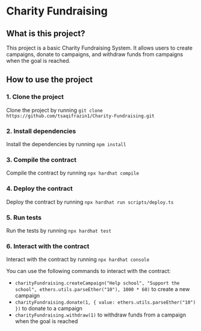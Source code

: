 # Charity Fundraising
## What is this project?

This project is a basic Charity Fundraising System. It allows users to create campaigns, donate to campaigns, and withdraw funds from campaigns when the goal is reached.

## How to use the project

### 1. Clone the project

Clone the project by running `git clone https://github.com/tsaqifrazin1/Charity-Fundraising.git`

### 2. Install dependencies

Install the dependencies by running `npm install`

### 3. Compile the contract

Compile the contract by running `npx hardhat compile`

### 4. Deploy the contract

Deploy the contract by running `npx hardhat run scripts/deploy.ts`

### 5. Run tests

Run the tests by running `npx hardhat test`

### 6. Interact with the contract

Interact with the contract by running `npx hardhat console`

You can use the following commands to interact with the contract:

- `charityFundraising.createCampaign("Help school", "Support the school", ethers.utils.parseEther("10"), 1000 * 60)` to create a new campaign
- `charityFundraising.donate(1, { value: ethers.utils.parseEther("10") })` to donate to a campaign
- `charityFundraising.withdraw(1)` to withdraw funds from a campaign when the goal is reached
